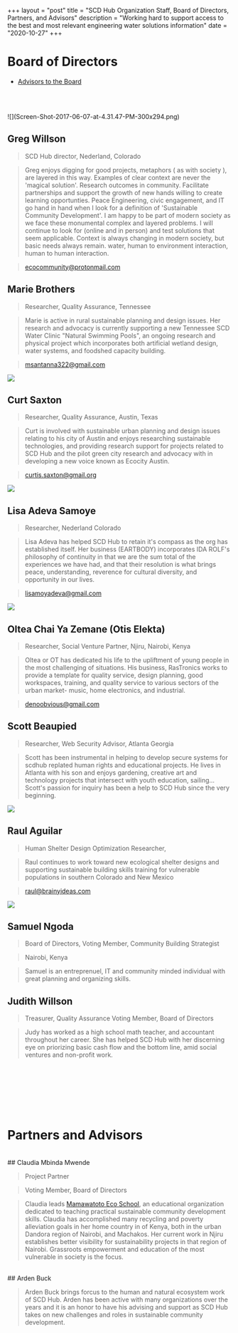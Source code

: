 +++
layout = "post"
title = "SCD Hub Organization Staff, Board of Directors, Partners, and Advisors"
description = "Working hard to support access to the best and most relevant engineering water solutions information"
date = "2020-10-27"
+++

# Board of Directors
* [Advisors to the Board](#advisors)

<BR><BR>

<amp-card style="width:45%">
![](Screen-Shot-2017-06-07-at-4.31.47-PM-300x294.png)


## Greg Willson
> SCD Hub director, Nederland, Colorado

> Greg enjoys digging for good projects, metaphors ( as with society ), are layered in this way.  Examples of clear context are never the 'magical solution'.   Research outcomes in community.  Facilitate partnerships and support the growth of new hands willing to create learning opportunties.  Peace Engineering, civic engagement, and IT go hand in hand when I look for a definition of 'Sustainable Community Development'.  I am happy to be part of modern society as we face these monumental complex and layered problems.   I will continue to look for (online and in person) and test solutions that seem applicable. Context is always changing in modern society, but basic needs always remain. water, human to environment interaction, human to human interaction. 

> ecocommunity@protonmail.com
</amp-card>

## Marie Brothers

> Researcher, Quality Assurance, Tennessee

> Marie is active in rural sustainable planning and design issues. Her research and advocacy is currently supporting a new Tennessee SCD Water Clinic "Natural Swimming Pools", an ongoing research and physical project which incorporates both artificial wetland design, water systems, and foodshed capacity building.

> msantanna322@gmail.com

![](Selección_134.png)


## Curt Saxton

> Researcher, Quality Assurance, Austin, Texas

> Curt is involved with sustainable urban planning and design issues relating to his city of Austin and enjoys researching sustainable technologies, and providing research support for projects related to SCD Hub and the pilot green city research and advocacy with in developing a new voice known as Ecocity Austin.

> curtis.saxton@gmail.org

![](Selección_134.png)

## Lisa Adeva Samoye

> Researcher, Nederland Colorado

> Lisa Adeva has helped SCD Hub to retain it's compass as the org has established itself.  Her business (EARTBODY) incorporates IDA ROLF's philosophy of continuity in that we are the sum total of the experiences we have had, and that their resolution is what brings peace, understanding, reverence for cultural diversity, and opportunity in our lives. 

> lisamoyadeva@gmail.com

![](Selección_134.png)


## Oltea Chai Ya Zemane (Otis Elekta)

> Researcher, Social Venture Partner, Njiru, Nairobi, Kenya

> Oltea or OT has dedicated his life to the upliftment of young people in the most challenging of situations.  His business, RasTronics works to provide a template for quality service, design planning, good workspaces, training, and quality service to various sectors of the urban market- music, home electronics, and industrial.

> denoobvious@gmail.com



## Scott Beaupied

> Researcher, Web Security Advisor, Atlanta Georgia

> Scott has been instrumental in helping to develop secure systems for scdhub replated human rights and educational projects. He lives in Atlanta with his son and enjoys gardening, creative art and technology projects that intersect with youth education, sailing...   Scott's passion for inquiry has been a help to SCD Hub since the very beginning.


![](Selección_131-289x300.png)

## Raul Aguilar

> Human Shelter Design Optimization Researcher,

> Raul continues to work toward new ecological shelter designs and supporting sustainable building skills training for vulnerable populations in southern Colorado and New Mexico

> raul@brainyideas.com

![](Selección_123.png)

## Samuel Ngoda

> Board of Directors, Voting Member, Community Building Strategist

> Nairobi, Kenya

> Samuel is an entreprenuel, IT and community minded individual with great planning and organizing skills.

## Judith Willson

> Treasurer, Quality Assurance
> Voting Member, Board of Directors

> Judy has worked as a high school math teacher, and accountant throughout her career. She has helped SCD Hub with her discerning eye on priorizing basic cash flow and the bottom line, amid social ventures and non-profit work.

<BR><BR>
<BR><BR>
<BR><BR>
# Partners and Advisors <a id="advisors"></a>

<BR>
## Claudia Mbinda Mwende

> Project Partner

> Voting Member, Board of Directors

> Claudia leads <a href=https://mamawatoto.now.sh>Mamawatoto Eco School</a>, an educational organization dedicated to teaching practical sustainable community development skills. Claudia has accomplished many recycling and poverty alleviation goals in her home country in of Kenya, both in the urban Dandora region of Nairobi, and Machakos.  Her current work in Njiru establishes better visibility for sustainability projects in that region of Nairobi.  Grassroots empowerment and education of the most vulnerable in society is the focus.



<BR>
## Arden Buck

> Arden Buck brings forcus to the human and natural ecosystem work of SCD Hub. Arden has been active with many organizations over the years and it is an honor to have his advising and support as SCD Hub takes on new challenges and roles in sustainable community development.

